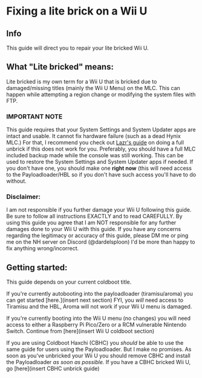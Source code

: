# Fixing a lite brick on a Wii U

## Info
This guide will direct you to repair your lite bricked Wii U.

## What "Lite bricked" means:
Lite bricked is my own term for a Wii U that is bricked due to damaged/missing titles (mainly the Wii U Menu) on the MLC. This can happen while attempting a region change or modifying the system files with FTP.

### IMPORTANT NOTE
This guide requires that your System Settings and System Updater apps are intact and usable. It cannot fix hardware failure (such as a dead Hynix MLC.) For that, I recommend you check out [Lazr's guide](https://lazr1026.github.io/unbrick/#/) on doing a full unbrick if this does not work for you.
Preferably, you should have a full MLC included backup made while the console was still working. This can be used to restore the System Settings and System Updater apps if needed.
If you don't have one, you should make one **right now** (this will need access to the Payloadloader/HBL so if you don't have such access you'll have to do without.

### Disclaimer:
I am not responsible if you further damage your Wii U following this guide. Be sure to follow all instructions EXACTLY and to read CAREFULLY. By using this guide you agree that I am NOT responsible for any further damages done to your Wii U with this guide.
If you have any concerns regarding the legitimacy or accuracy of this guide, please DM me or ping me on the NH server on Discord (@dardelsploon) I'd be more than happy to fix anything wrong/incorrect.

## Getting started:
This guide depends on your current coldboot title.

If you're currently autobooting into the payloadloader (tiramisu/aroma) you can get started [here.](insert next section) FYI, you *will* need access to Tiramisu and the HBL, Aroma will not work if your Wii U menu is damaged.

If you're currently booting into the Wii U menu (no changes) you will need access to either a Raspberry Pi Pico/Zero or a RCM vulnerable Nintendo Switch.
Continue from [here](insert Wii U coldboot section)

If you are using Coldboot Haxchi (CBHC) you *should* be able to use the same guide for users using the Payloadloader. But I make no promises. As soon as you've unbricked your Wii U you should remove CBHC and install the Payloadloader *as soon as possible.*
If you have a CBHC bricked Wii U, go [here](insert CBHC unbrick guide)
